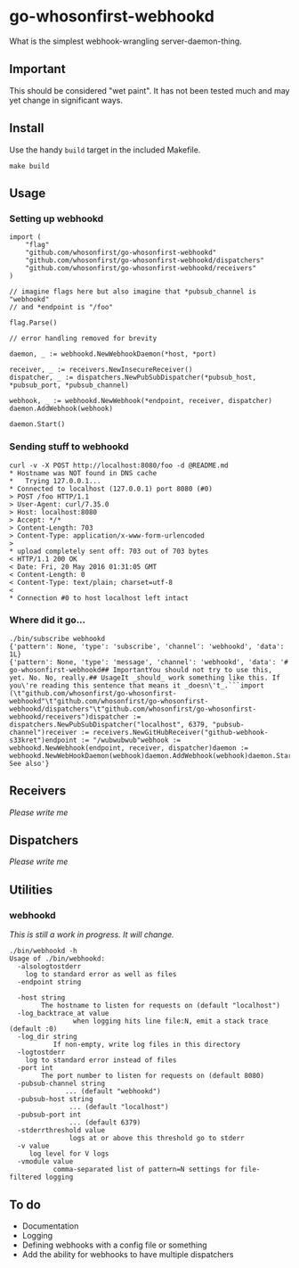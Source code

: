 # go-whosonfirst-webhookd

What is the simplest webhook-wrangling server-daemon-thing.

## Important

This should be considered "wet paint". It has not been tested much and may yet change in significant ways.

## Install

Use the handy `build` target in the included Makefile.

```
make build
```

## Usage

### Setting up webhookd


```
import (
	"flag"
	"github.com/whosonfirst/go-whosonfirst-webhookd"
	"github.com/whosonfirst/go-whosonfirst-webhookd/dispatchers"
	"github.com/whosonfirst/go-whosonfirst-webhookd/receivers"
)

// imagine flags here but also imagine that *pubsub_channel is "webhookd"
// and *endpoint is "/foo"

flag.Parse()

// error handling removed for brevity

daemon, _ := webhookd.NewWebhookDaemon(*host, *port)

receiver, _ := receivers.NewInsecureReceiver()
dispatcher, _ := dispatchers.NewPubSubDispatcher(*pubsub_host, *pubsub_port, *pubsub_channel)

webhook, _ := webhookd.NewWebhook(*endpoint, receiver, dispatcher)
daemon.AddWebhook(webhook)

daemon.Start()
```

### Sending stuff to webhookd

```
curl -v -X POST http://localhost:8080/foo -d @README.md
* Hostname was NOT found in DNS cache
*   Trying 127.0.0.1...
* Connected to localhost (127.0.0.1) port 8080 (#0)
> POST /foo HTTP/1.1
> User-Agent: curl/7.35.0
> Host: localhost:8080
> Accept: */*
> Content-Length: 703
> Content-Type: application/x-www-form-urlencoded
> 
* upload completely sent off: 703 out of 703 bytes
< HTTP/1.1 200 OK
< Date: Fri, 20 May 2016 01:31:05 GMT
< Content-Length: 0
< Content-Type: text/plain; charset=utf-8
< 
* Connection #0 to host localhost left intact
```

### Where did it go...

```
./bin/subscribe webhookd
{'pattern': None, 'type': 'subscribe', 'channel': 'webhookd', 'data': 1L}
{'pattern': None, 'type': 'message', 'channel': 'webhookd', 'data': '# go-whosonfirst-webhookd## ImportantYou should not try to use this, yet. No. No, really.## UsageIt _should_ work something like this. If you\'re reading this sentence that means it _doesn\'t_.```import (\t"github.com/whosonfirst/go-whosonfirst-webhookd"\t"github.com/whosonfirst/go-whosonfirst-webhookd/dispatchers"\t"github.com/whosonfirst/go-whosonfirst-webhookd/receivers")dispatcher := dispatchers.NewPubSubDispatcher("localhost", 6379, "pubsub-channel")receiver := receivers.NewGitHubReceiver("github-webhook-s33kret")endpoint := "/wubwubwub"webhook := webhookd.NewWebhook(endpoint, receiver, dispatcher)daemon := webhookd.NewWebHookDaemon(webhook)daemon.AddWebhook(webhook)daemon.Start()```## See also'}
```

## Receivers

_Please write me_

## Dispatchers

_Please write me_

## Utilities

### webhookd

_This is still a work in progress. It will change._

```
./bin/webhookd -h
Usage of ./bin/webhookd:
  -alsologtostderr
	log to standard error as well as files
  -endpoint string
    	    
  -host string
    	The hostname to listen for requests on (default "localhost")
  -log_backtrace_at value
    		    when logging hits line file:N, emit a stack trace (default :0)
  -log_dir string
    	   If non-empty, write log files in this directory
  -logtostderr
	log to standard error instead of files
  -port int
    	The port number to listen for requests on (default 8080)
  -pubsub-channel string
    		  ... (default "webhookd")
  -pubsub-host string
    	       ... (default "localhost")
  -pubsub-port int
    	       ... (default 6379)
  -stderrthreshold value
    		   logs at or above this threshold go to stderr
  -v value
     log level for V logs
  -vmodule value
    	   comma-separated list of pattern=N settings for file-filtered logging
```

## To do

* Documentation
* Logging
* Defining webhooks with a config file or something
* Add the ability for webhooks to have multiple dispatchers